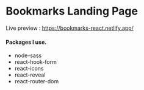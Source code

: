 # Bookmarks Landing Page

Live preview : https://bookmarks-react.netlify.app/

#### Packages I use.
- node-sass
- react-hook-form
- react-icons
- react-reveal
- react-router-dom
